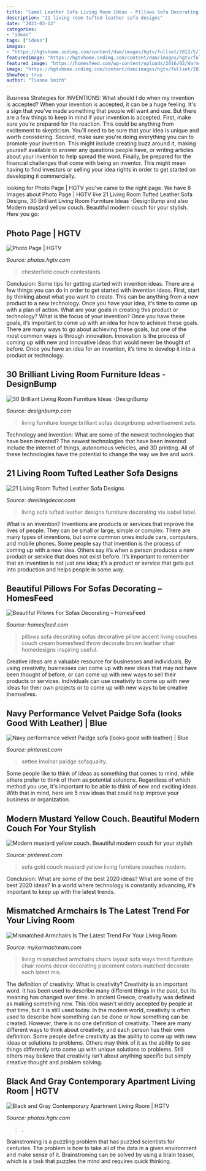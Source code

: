 ```yaml
---
title: "Camel Leather Sofa Living Room Ideas - Pillows Sofa Decorating Sofas Decorative Pillow Accent Living Couches Couch Cream Homesfeed Throw Decorate Brown Leather Chair Homedesigns Inspiring Useful"
description: "21 living room tufted leather sofa designs"
date: "2023-03-13"
categories:
- "ideas"
tags: ["ideas"]
images:
- "https://hgtvhome.sndimg.com/content/dam/images/hgtv/fullset/2012/5/1/3/HSTAR7_Jordan-Cappella-Traditional-Navy-Leather-Living-Room_s3x4.jpg.rend.hgtvcom.616.822.suffix/1400973434909.jpeg"
featuredImage: "https://hgtvhome.sndimg.com/content/dam/images/hgtv/fullset/2012/5/1/3/HSTAR7_Jordan-Cappella-Traditional-Navy-Leather-Living-Room_s3x4.jpg.rend.hgtvcom.616.822.suffix/1400973434909.jpeg"
featured_image: "https://homesfeed.com/wp-content/uploads/2016/02/Warm-Living-Room-With-Cream-Sofa-Accent-Chair-Stylish-Carpet-And-Pillows-For-Sofas-Decorating.jpg"
image: "https://hgtvhome.sndimg.com/content/dam/images/hgtv/fullset/2012/5/1/3/HSTAR7_Jordan-Cappella-Traditional-Navy-Leather-Living-Room_s3x4.jpg.rend.hgtvcom.616.822.suffix/1400973434909.jpeg"
ShowToc: true
author: "Tianna Smith"
---
```



Business Strategies for INVENTIONS: What should I do when my invention is accepted?
When your invention is accepted, it can be a huge feeling. It's a sign that you've made something that people will want and use. But there are a few things to keep in mind if your invention is accepted. 
First, make sure you're prepared for the reaction. This could be anything from excitement to skepticism. You'll need to be sure that your idea is unique and worth considering. 
Second, make sure you're doing everything you can to promote your invention. This might include creating buzz around it, making yourself available to answer any questions people have, or writing articles about your invention to help spread the word. 
Finally, be prepared for the financial challenges that come with being an inventor. This might mean having to find investors or selling your idea rights in order to get started on developing it commercially.

	

		
looking for Photo Page | HGTV you've came to the right page. We have 8 Images about Photo Page | HGTV like 21 Living Room Tufted Leather Sofa Designs, 30 Brilliant Living Room Furniture Ideas -DesignBump and also Modern mustard yellow couch. Beautiful modern couch for your stylish. Here you go:
		
    
## Photo Page | HGTV

<img loading=lazy src="https://hgtvhome.sndimg.com/content/dam/images/hgtv/fullset/2012/5/1/3/HSTAR7_Jordan-Cappella-Traditional-Navy-Leather-Living-Room_s3x4.jpg.rend.hgtvcom.616.822.suffix/1400973434909.jpeg" onerror="this.onerror=null;this.src='https://tse1.mm.bing.net/th?id=OIP.C24I7svKJ01zeb4rASBApgHaJ4&amp;pid=15.1';" alt="Photo Page | HGTV">

_Source: photos.hgtv.com_

>chesterfield couch contestants. 

	

Conclusion: Some tips for getting started with invention ideas.
There are a few things you can do in order to get started with invention ideas. First, start by thinking about what you want to create. This can be anything from a new product to a new technology. Once you have your idea, it’s time to come up with a plan of action. What are your goals in creating this product or technology? What is the focus of your invention? Once you have these goals, it’s important to come up with an idea for how to achieve these goals. There are many ways to go about achieving these goals, but one of the most common ways is through innovation. Innovation is the process of coming up with new and innovative ideas that would never be thought of before. Once you have an idea for an invention, it’s time to develop it into a product or technology.

    
## 30 Brilliant Living Room Furniture Ideas -DesignBump

<img loading=lazy src="https://designbump.com/wp-content/uploads/2015/08/Living-Room-Furniture-Sets-Throughout-Decorate-Your-Lounge-With-Sofas-And-Armchairs.jpg" onerror="this.onerror=null;this.src='https://tse1.mm.bing.net/th?id=OIP.FW5U-asPCMma59KvpYwaAgHaDu&amp;pid=15.1';" alt="30 Brilliant Living Room Furniture Ideas -DesignBump">

_Source: designbump.com_

>living furniture lounge brilliant sofas designbump advertisement sets. 

	

Technology and invention: What are some of the newest technologies that have been invented?
The newest technologies that have been invented include the internet of things, autonomous vehicles, and 3D printing. All of these technologies have the potential to change the way we live and work.

    
## 21 Living Room Tufted Leather Sofa Designs

<img loading=lazy src="https://secureservercdn.net/160.153.137.163/454.a93.myftpupload.com/wp-content/uploads/2015/12/red-living-room-furniture-decorating-ideas.jpg" onerror="this.onerror=null;this.src='https://tse3.mm.bing.net/th?id=OIP.zt7HmpqLzWdmDX8pqm0XsAHaFW&amp;pid=15.1';" alt="21 Living Room Tufted Leather Sofa Designs">

_Source: dwellingdecor.com_

>living sofa tufted leather designs furniture decorating via isabel label. 

	

What is an invention?
Inventions are products or services that improve the lives of people. They can be small or large, simple or complex. There are many types of inventions, but some common ones include cars, computers, and mobile phones. Some people say that invention is the process of coming up with a new idea. Others say it’s when a person produces a new product or service that does not exist before. It’s important to remember that an invention is not just one idea; it’s a product or service that gets put into production and helps people in some way.

    
## Beautiful Pillows For Sofas Decorating – HomesFeed

<img loading=lazy src="https://homesfeed.com/wp-content/uploads/2016/02/Warm-Living-Room-With-Cream-Sofa-Accent-Chair-Stylish-Carpet-And-Pillows-For-Sofas-Decorating.jpg" onerror="this.onerror=null;this.src='https://tse3.mm.bing.net/th?id=OIP.xEDfxEXVLtD1QDcVAidumQHaFj&amp;pid=15.1';" alt="Beautiful Pillows For Sofas Decorating – HomesFeed">

_Source: homesfeed.com_

>pillows sofa decorating sofas decorative pillow accent living couches couch cream homesfeed throw decorate brown leather chair homedesigns inspiring useful. 

	

Creative ideas are a valuable resource for businesses and individuals. By using creativity, businesses can come up with new ideas that may not have been thought of before, or can come up with new ways to sell their products or services. Individuals can use creativity to come up with new ideas for their own projects or to come up with new ways to be creative themselves.

    
## Navy Performance Velvet Paidge Sofa (looks Good With Leather) | Blue

<img loading=lazy src="https://i.pinimg.com/736x/11/76/01/117601fc0a6011dc8341130d1e4be141.jpg" onerror="this.onerror=null;this.src='https://tse2.mm.bing.net/th?id=OIP.D1NiXvKldoT_yPTtQsCb4gHaIQ&amp;pid=15.1';" alt="Navy performance velvet Paidge sofa (looks good with leather) | Blue">

_Source: pinterest.com_

>settee lmolnar paidge sofaquality. 

	

Some people like to think of ideas as something that comes to mind, while others prefer to think of them as potential solutions. Regardless of which method you use, it's important to be able to think of new and exciting ideas. With that in mind, here are 5 new ideas that could help improve your business or organization.

    
## Modern Mustard Yellow Couch. Beautiful Modern Couch For Your Stylish

<img loading=lazy src="https://i.pinimg.com/736x/1b/67/42/1b67424b6ac22caa230df14abd0c39ca.jpg" onerror="this.onerror=null;this.src='https://tse4.mm.bing.net/th?id=OIP.HzzitsoII-iCmP7HAMfbTQHaHa&amp;pid=15.1';" alt="Modern mustard yellow couch. Beautiful modern couch for your stylish">

_Source: pinterest.com_

>sofa gold couch mustard yellow living furniture couches modern. 

	

Conclusion: What are some of the best 2020 ideas?
What are some of the best 2020 ideas? In a world where technology is constantly advancing, it's important to keep up with the latest trends.

    
## Mismatched Armchairs Is The Latest Trend For Your Living Room

<img loading=lazy src="https://mykarmastream.com/wp-content/uploads/2018/02/mismatched-armchairs-4.jpg" onerror="this.onerror=null;this.src='https://tse1.mm.bing.net/th?id=OIP.CA0oTmG8HDZWsRW2bjf5FAHaF7&amp;pid=15.1';" alt="Mismatched Armchairs Is The Latest Trend For Your Living Room">

_Source: mykarmastream.com_

>living mismatched armchairs chairs layout sofa ways trend furniture chair rooms decor decorating placement colors matched decorate each latest mis. 

	

The definition of creativity: What is creativity?
Creativity is an important word. It has been used to describe many different things in the past, but its meaning has changed over time. In ancient Greece, creativity was defined as making something new. This idea wasn't widely accepted by people at that time, but it is still used today. In the modern world, creativity is often used to describe how something can be done or how something can be created. However, there is no one definition of creativity. There are many different ways to think about creativity, and each person has their own definition. Some people define creativity as the ability to come up with new ideas or solutions to problems. Others may think of it as the ability to see things differently orto come up with unique solutions to problems. Still others may believe that creativity isn't about anything specific but simply creative thought and problem solving.

    
## Black And Gray Contemporary Apartment Living Room | HGTV

<img loading=lazy src="https://hgtvhome.sndimg.com/content/dam/images/hgtv/fullset/2014/5/23/0/DP_Preston-Lee-gray-contemporary-masculine-living-room_h.jpg.rend.hgtvcom.616.462.suffix/1401383322119.jpeg" onerror="this.onerror=null;this.src='https://tse4.mm.bing.net/th?id=OIP.05Er5h9aLOug4VRzVld4MQHaFj&amp;pid=15.1';" alt="Black and Gray Contemporary Apartment Living Room | HGTV">

_Source: photos.hgtv.com_

>. 

	

Brainstroming is a puzzling problem that has puzzled scientists for centuries. The problem is how to take all of the data in a given environment and make sense of it. Brainstroming can be solved by using a brain teaser, which is a task that puzzles the mind and requires quick thinking.

